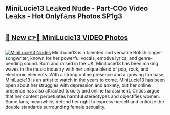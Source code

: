 ## MiniLucie13 Le𝚊ked N𝚞de - Part-COo Video Le𝚊ks - Hot Onlyf𝚊ns Photos SP1g3

# <h2><a href="http://ac10280.deff.icu/?id=MiniLucie13">🔗 New 👉🔴 MiniLucie13 VIDEO Photos</a></h2>

[![MiniLucie13 N𝚞des](https://i.imgur.com/rIISA9y.gif)](http://ac10280.deff.icu/?id=MiniLucie13)
MiniLucie13 is a talented and versatile British singer-songwriter, known for her powerful vocals, emotive lyrics, and genre-bending sound. Born and raised in the UK, MiniLucie13 has been making waves in the music industry with her unique blend of pop, rock, and electronic elements. With a strong online presence and a growing fan base, MiniLucie13 is an artist to watch in the years to come. MiniLucie13 has been open about her struggles with depression and anxiety, but her online presence has also attracted toxicity and online harassment. Critics argue that her content perpetuates harmful stereotypes and objectifies women. Some fans, meanwhile, defend her right to express herself and criticize the double standards surrounding female sexuality.

